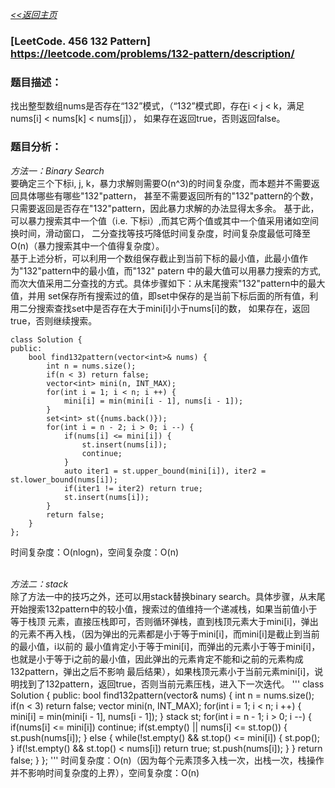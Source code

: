 [*<<返回主页*](../index.md)
### [LeetCode. 456 132 Pattern] https://leetcode.com/problems/132-pattern/description/

### 题目描述：
找出整型数组nums是否存在“132”模式，（“132”模式即，存在i < j < k，满足nums[i] < nums[k] < nums[j]），
如果存在返回true，否则返回false。<br>

### 题目分析：

_方法一：Binary Search_<br>
要确定三个下标i, j, k，暴力求解则需要O(n^3)的时间复杂度，而本题并不需要返回具体哪些有哪些"132"pattern，
甚至不需要返回所有的"132"pattern的个数，只需要返回是否存在"132"pattern，因此暴力求解的办法显得太多余。
基于此，可以暴力搜索其中一个值（i.e. 下标i）,而其它两个值或其中一个值采用诸如空间换时间，滑动窗口，
二分查找等技巧降低时间复杂度，时间复杂度最低可降至O(n)（暴力搜索其中一个值得复杂度）。<br>
基于上述分析，可以利用一个数组保存截止到当前下标的最小值，此最小值作为"132"pattern中的最小值，而"132" patern
中的最大值可以用暴力搜索的方式,而次大值采用二分查找的方式。具体步骤如下：从末尾搜索"132"pattern中的最大值，并用
set保存所有搜索过的值，即set中保存的是当前下标后面的所有值，利用二分搜索查找set中是否存在大于mini\[i\]小于nums\[i\]的数，
如果存在，返回true，否则继续搜索。

```
class Solution {
public:
    bool find132pattern(vector<int>& nums) {
        int n = nums.size();
        if(n < 3) return false;
        vector<int> mini(n, INT_MAX);
        for(int i = 1; i < n; i ++) {
            mini[i] = min(mini[i - 1], nums[i - 1]);
        }
        set<int> st({nums.back()});
        for(int i = n - 2; i > 0; i --) {
            if(nums[i] <= mini[i]) {
                st.insert(nums[i]);
                continue;
            }
            auto iter1 = st.upper_bound(mini[i]), iter2 = st.lower_bound(nums[i]);
            if(iter1 != iter2) return true;
            st.insert(nums[i]);
        }
        return false;
    }
};
```
时间复杂度：O(nlogn)，空间复杂度：O(n)<br><br>

_方法二：stack_<br>
除了方法一中的技巧之外，还可以用stack替换binary search。具体步骤，从末尾开始搜索132pattern中的较小值，搜索过的值维持一个递减栈，如果当前值小于等于栈顶
元素，直接压栈即可，否则循环弹栈，直到栈顶元素大于mini[i]，弹出的元素不再入栈，（因为弹出的元素都是小于等于mini[i]，而mini[i]是截止到当前的最小值，i以前的
最小值肯定小于等于mini[i]，而弹出的元素小于等于mini[i]，也就是小于等于i之前的最小值，因此弹出的元素肯定不能和i之前的元素构成132pattern，弹出之后不影响
最后结果），如果栈顶元素小于当前元素mini[i]，说明找到了132pattern，返回true，否则当前元素压栈，进入下一次迭代。
'''
class Solution {
public:
    bool find132pattern(vector<int>& nums) {
        int n = nums.size();
        if(n < 3) return false;
        vector<int> mini(n, INT_MAX);
        for(int i = 1; i < n; i ++) {
            mini[i] = min(mini[i - 1], nums[i - 1]);
        }
        stack<int> st;
        for(int i = n - 1; i > 0; i --) {
            if(nums[i] <= mini[i]) continue;
            if(st.empty() || nums[i] <= st.top()) {
                st.push(nums[i]);
            } else {
                while(!st.empty() && st.top() <= mini[i]) {
                    st.pop();
                }
                if(!st.empty() && st.top() < nums[i]) return true;
                st.push(nums[i]);
            }
        }
        return false;
    }
};
'''
时间复杂度：O(n)（因为每个元素顶多入栈一次，出栈一次，栈操作并不影响时间复杂度的上界），空间复杂度：O(n)

